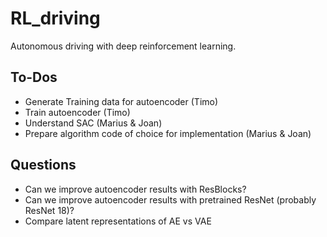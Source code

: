 # RL_driving
Autonomous driving with deep reinforcement learning.  

## To-Dos
* Generate Training data for autoencoder (Timo)
* Train autoencoder (Timo)
* Understand SAC (Marius & Joan)
* Prepare algorithm code of choice for implementation (Marius & Joan)


## Questions
* Can we improve autoencoder results with ResBlocks?
* Can we improve autoencoder results with pretrained ResNet (probably ResNet 18)?
* Compare latent representations of AE vs VAE